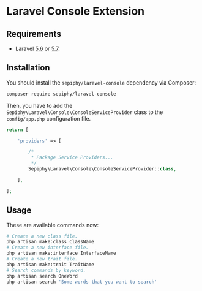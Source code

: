 
# Laravel Console Extension

## Requirements

- Laravel [5.6](https://laravel.com/docs/5.6) or [5.7](https://laravel.com/docs/5.7).

## Installation

You should install the `sepiphy/laravel-console` dependency via Composer:

```bash
composer require sepiphy/laravel-console
```

Then, you have to add the `Sepiphy\Laravel\Console\ConsoleServiceProvider` class to the `config/app.php` configuration file.

```php
return [

    'providers' => [

        /*
         * Package Service Providers...
         */
        Sepiphy\Laravel\Console\ConsoleServiceProvider::class,

    ],

];
```

## Usage

These are available commands now:

```bash
# Create a new class file.
php artisan make:class ClassName
# Create a new interface file.
php artisan make:interface InterfaceName
# Create a new trait file.
php artisan make:trait TraitName
# Search commands by keyword.
php artisan search OneWord
php artisan search 'Some words that you want to search'
```
